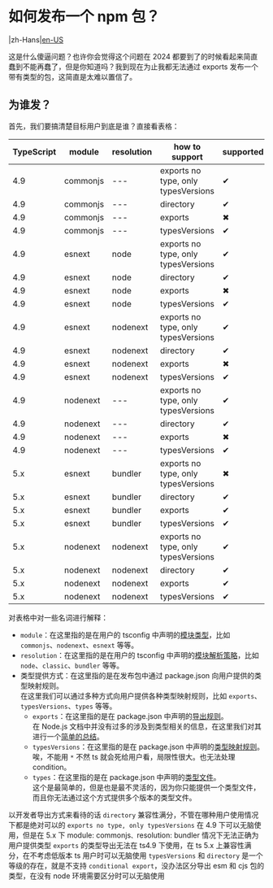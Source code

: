 # 如何发布一个 npm 包？

|zh-Hans|[en-US](./README.md)

这是什么傻逼问题？也许你会觉得这个问题在 2024 都要到了的时候看起来简直蠢到不能再蠢了，但是你知道吗？我到现在为止我都无法通过 exports 发布一个带有类型的包，这简直是太难以置信了。

## 为谁发？

首先，我们要搞清楚目标用户到底是谁？直接看表格：

| TypeScript | module   | resolution | how to support                      | supported |
|------------|----------|------------|-------------------------------------|-----------|
| 4.9        | commonjs | ---        | exports no type, only typesVersions | ✔︎        |
| 4.9        | commonjs | ---        | directory                           | ✔︎        |
| 4.9        | commonjs | ---        | exports                             | ✖︎        |
| 4.9        | commonjs | ---        | typesVersions                       | ✔︎        |
| 4.9        | esnext   | node       | exports no type, only typesVersions | ✔︎        |
| 4.9        | esnext   | node       | directory                           | ✔︎        |
| 4.9        | esnext   | node       | exports                             | ✖︎        |
| 4.9        | esnext   | node       | typesVersions                       | ✔︎        |
| 4.9        | esnext   | nodenext   | exports no type, only typesVersions | ✔︎        |
| 4.9        | esnext   | nodenext   | directory                           | ✔︎        |
| 4.9        | esnext   | nodenext   | exports                             | ✖︎        |
| 4.9        | esnext   | nodenext   | typesVersions                       | ✔︎        |
| 4.9        | nodenext | ---        | exports no type, only typesVersions | ✔︎        |
| 4.9        | nodenext | ---        | directory                           | ✔︎        |
| 4.9        | nodenext | ---        | exports                             | ✖︎        |
| 4.9        | nodenext | ---        | typesVersions                       | ✔︎        |
| 5.x        | esnext   | bundler    | exports no type, only typesVersions | ✖︎        |
| 5.x        | esnext   | bundler    | directory                           | ✔︎        |
| 5.x        | esnext   | bundler    | exports                             | ✔︎        |
| 5.x        | esnext   | bundler    | typesVersions                       | ✔︎        |
| 5.x        | nodenext | nodenext   | exports no type, only typesVersions | ✔︎        |
| 5.x        | nodenext | nodenext   | directory                           | ✔︎        |
| 5.x        | nodenext | nodenext   | exports                             | ✔︎        |
| 5.x        | nodenext | nodenext   | typesVersions                       | ✔︎        |

对表格中对一些名词进行解释：

- `module`：在这里指的是在用户的 tsconfig 中声明的[模块类型](https://www.typescriptlang.org/tsconfig#module)，比如 `commonjs`、`nodenext`、`esnext` 等等。
- `resolution`：在这里指的是在用户的 tsconfig 中声明的[模块解析策略](https://www.typescriptlang.org/tsconfig#moduleResolution)，比如 `node`、`classic`、`bundler` 等等。
- 类型提供方式：在这里指的是在发布包中通过 package.json 向用户提供的类型映射规则。\
  在这里我们可以通过多种方式向用户提供各种类型映射规则，比如 `exports`、`typesVersions`、`types` 等等。
  - `exports`：在这里指的是在 package.json 中声明的[导出规则](https://nodejs.org/api/packages.html#exports-sugar)。\
    在 Node.js 文档中并没有过多的涉及到类型相关的信息，在这里我们对其进行一个[简单的总结](#TODO)。
  - `typesVersions`：在这里指的是在 package.json 中声明的[类型映射规则](https://www.typescriptlang.org/docs/handbook/declaration-files/publishing.html#version-selection)。\
    唉，不能用 `*` 不然 ts 就会死给用户看，局限性很大。也无法处理 condition。
  - `types`：在这里指的是在 package.json 中声明的[类型文件](https://www.typescriptlang.org/docs/handbook/declaration-files/publishing.html#including-declarations-in-your-npm-package)。\
    这个是最简单的，但是也是最不灵活的，因为你只能提供一个类型文件，而且你无法通过这个方式提供多个版本的类型文件。

以开发者导出方式来看待的话
`directory` 兼容性满分，不管在哪种用户使用情况下都是绝对可以的
`exports no type, only typesVersions` 在 4.9 下可以无脑使用，但是在 5.x 下 module: commonjs`、`resolution: bundler 情况下无法正确为用户提供类型
`exports` 的类型导出无法在 ts4.9 下使用，在 ts 5.x 上兼容性满分，在不考虑低版本 ts 用户时可以无脑使用
`typesVersions` 和 `directory` 是一个等级的存在，就是不支持 `conditional export`，没办法区分导出 esm 和 cjs 包的类型，在没有 node 环境需要区分时可以无脑使用
